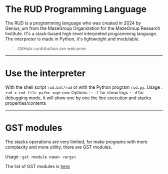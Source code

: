 # The RUD Programming Language

The RUD is a programming language who was created in 2024 by Genius_um from the MazeGroup Organization for the MazeGroup Research Institute. It's a stack-based high-level interpreted programming language. The interpreter is made in Python, it's lightweight and modulable.

> GitHub contribution are welcome.

---

# Use the interpreter

With the shell script `rud.bat/rud` or with the Python program `rud.py`.
Usage : `rud <.rud file path> <option>`
Options :
    - `-l` for show logs
    - `-d` for debugging mode, it will show one by one the line execution and stacks properties/contents

---

# GST modules

The stacks operations are very limited, for make programs with more complexity and more utility, there are GST modules.

Usage : `gst <module name> <args>`

The list of GST modules is [here](gst.md)